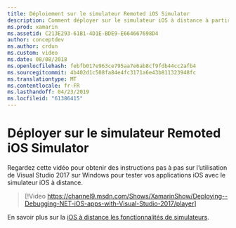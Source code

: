 ```yaml
---
title: Déploiement sur le simulateur Remoted iOS Simulator
description: Comment déployer sur le simulateur iOS à distance à partir de Visual Studio 2017 sur Windows.
ms.prod: xamarin
ms.assetid: C213E293-61B1-4D1E-BDE9-E664667698D4
author: conceptdev
ms.author: crdun
ms.custom: video
ms.date: 08/08/2018
ms.openlocfilehash: febfb017e963ce795aa7e6ab8cf9fdb44cc2afb4
ms.sourcegitcommit: 4b402d1c508fa84e4fc3171a6e43b811323948fc
ms.translationtype: MT
ms.contentlocale: fr-FR
ms.lasthandoff: 04/23/2019
ms.locfileid: "61386415"
---
```

# <a name="deploy-to-the-remoted-ios-simulator"></a>Déployer sur le simulateur Remoted iOS Simulator

Regardez cette vidéo pour obtenir des instructions pas à pas sur l’utilisation de Visual Studio 2017 sur Windows pour tester vos applications iOS avec le simulateur iOS à distance.

> [!Video https://channel9.msdn.com/Shows/XamarinShow/Deploying--Debugging-NET-iOS-apps-with-Visual-Studio-2017/player]

En savoir plus sur la [iOS à distance les fonctionnalités de simulateurs](index.md).